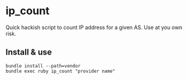 # ip_count

Quick hackish script to count IP address for a given AS. Use at you own risk.

## Install & use

```
bundle install --path=vendor
bundle exec ruby ip_count "provider name"
```